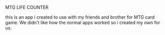 MTG LIFE COUNTER

this is an app i created to use with my friends and brother for MTG card game.
We didn't like how the normal apps worked so i created my own for us. 
